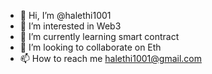 - 👋 Hi, I’m @halethi1001
- 👀 I’m interested in Web3
- 🌱 I’m currently learning smart contract
- 💞️ I’m looking to collaborate on Eth
- 📫 How to reach me halethi1001@gmail.com

<!---
halethi1001/halethi1001 is a ✨ special ✨ repository because its `README.md` (this file) appears on your GitHub profile.
You can click the Preview link to take a look at your changes.
--->
